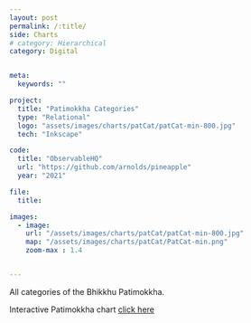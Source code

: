 ```yaml
---
layout: post
permalink: /:title/
side: Charts
# category: Hierarchical
category: Digital


meta:
  keywords: ""

project:
  title: "Patimokkha Categories"
  type: "Relational"
  logo: "assets/images/charts/patCat/patCat-min-800.jpg"
  tech: "Inkscape"

code:
  title: "ObservableHQ"
  url: "https://github.com/arnolds/pineapple"
  year: "2021"

file:
  title:

images:
  - image:
    url: "/assets/images/charts/patCat/patCat-min-800.jpg"
    map: "/assets/images/charts/patCat/PatCat-min.png"
    zoom-max : 1.4


---
```

All categories of the Bhikkhu Patimokkha.

Interactive Patimokkha chart [click here](https://observablehq.com/embed/4b0f15b0e63eb5f1?cells=chart)

